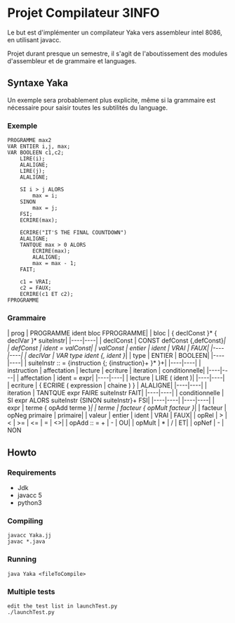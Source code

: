 # Projet Compilateur 3INFO


Le but est d'implémenter un compilateur Yaka vers assembleur intel 8086, en utilisant javacc.

Projet durant presque un semestre, il s'agit de l'aboutissement des modules d'assembleur et de grammaire et languages.


## Syntaxe Yaka


Un exemple sera probablement plus explicite, même si la grammaire est nécessaire pour saisir toutes les subtilités du language.


### Exemple


	PROGRAMME max2
	VAR ENTIER i,j, max;
	VAR BOOLEEN c1,c2;
	    LIRE(i);
	    ALALIGNE;
	    LIRE(j);
	    ALALIGNE;

	    SI i > j ALORS
	        max = i;
	    SINON
	        max = j;
	    FSI;
	    ECRIRE(max);

	    ECRIRE("IT'S THE FINAL COUNTDOWN")
	    ALALIGNE;
	    TANTQUE max > 0 ALORS
	    	ECRIRE(max);
	    	ALALIGNE;
	    	max = max - 1;
	    FAIT;

	    c1 = VRAI;
	    c2 = FAUX;
	    ECRIRE(c1 ET c2);
	FPROGRAMME



### Grammaire


| prog | PROGRAMME ident bloc FPROGRAMME|
| bloc | { declConst }* { declVar }* suiteInstr|
|----|----|
| declConst | CONST defConst {,defConst}*|
| defConst | ident = valConst|
| valConst | entier | ident | VRAI | FAUX|
|----|----|
| declVar | VAR type ident {, ident }*|
| type | ENTIER | BOOLEEN|
|----|----|
| suiteInstr :: = {instruction {; {instruction}+ }* }+|
|----|----|
| instruction | affectation | lecture | ecriture | iteration | conditionnelle|
|----|----|
| affectation | ident = expr|
|----|----|
| lecture | LIRE ( ident )|
|----|----|
| ecriture | { ECRIRE ( expression | chaine ) } | ALALIGNE|
|----|----|
| iteration | TANTQUE expr FAIRE suiteInstr FAIT|
|----|----|
| conditionnelle | SI expr ALORS suiteInstr {SINON suiteInstr}+ FSI|
|----|----|
|----|----|
| expr | terme { opAdd terme }*|
| terme | facteur { opMult facteur }*|
| facteur | opNeg primaire | primaire|
| valeur | entier | ident | VRAI | FAUX|
| opRel | > | < | >= | <= | = | <>|
| opAdd :: = + | - | OU|
| opMult | * | / | ET|
| opNef | - | NON


## Howto


### Requirements


- Jdk
- javacc 5
- python3


### Compiling


	javacc Yaka.jj
	javac *.java

### Running


	java Yaka <fileToCompile>

### Multiple tests


	edit the test list in launchTest.py
	./launchTest.py